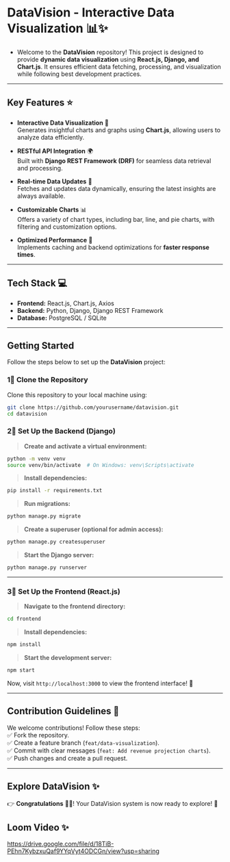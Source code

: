# DataVision - Interactive Data Visualization 📊✨  

- Welcome to the **DataVision** repository! This project is designed to provide **dynamic data visualization** using **React.js, Django, and Chart.js**. It ensures efficient data fetching, processing, and visualization while following best development practices.  

---

## Key Features ⭐  


- **Interactive Data Visualization** 🎨  
  Generates insightful charts and graphs using **Chart.js**, allowing users to analyze data efficiently.  

- **RESTful API Integration** 🌍  
  Built with **Django REST Framework (DRF)** for seamless data retrieval and processing.  

- **Real-time Data Updates** 🔄  
  Fetches and updates data dynamically, ensuring the latest insights are always available.  

- **Customizable Charts** 📊  
  Offers a variety of chart types, including bar, line, and pie charts, with filtering and customization options.  

- **Optimized Performance** 🚀  
  Implements caching and backend optimizations for **faster response times**.  

---

## Tech Stack 💻  

- **Frontend:** React.js, Chart.js, Axios  
- **Backend:** Python, Django, Django REST Framework  
- **Database:** PostgreSQL / SQLite  

---

## Getting Started  

Follow the steps below to set up the **DataVision** project:  

### 1⃣ Clone the Repository  
Clone this repository to your local machine using:  
```sh
git clone https://github.com/yourusername/datavision.git
cd datavision
```

### 2⃣ Set Up the Backend (Django)  
> **Create and activate a virtual environment:**  
```sh
python -m venv venv
source venv/bin/activate  # On Windows: venv\Scripts\activate
```
> **Install dependencies:**  
```sh
pip install -r requirements.txt
```
> **Run migrations:**  
```sh
python manage.py migrate
```
> **Create a superuser (optional for admin access):**  
```sh
python manage.py createsuperuser
```
> **Start the Django server:**  
```sh
python manage.py runserver
```

---

### 3⃣ Set Up the Frontend (React.js)  
> **Navigate to the frontend directory:**  
```sh
cd frontend
```
> **Install dependencies:**  
```sh
npm install
```
> **Start the development server:**  
```sh
npm start
```
Now, visit `http://localhost:3000` to view the frontend interface! 🚀  

---

## Contribution Guidelines 🤝  
We welcome contributions! Follow these steps:  
✅ Fork the repository.  
✅ Create a feature branch (`feat/data-visualization`).  
✅ Commit with clear messages (`feat: Add revenue projection charts`).  
✅ Push changes and create a pull request.  

---

## Explore DataVision ✨  
👉 **Congratulations** 🎉🎈! Your DataVision system is now ready to explore! 🚀  

## Loom Video ✨  
https://drive.google.com/file/d/18TiB-PEhn7KybzxuQaf9YYqVyt4ODCGn/view?usp=sharing

